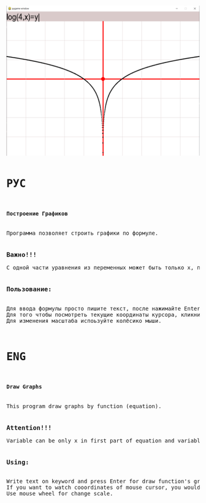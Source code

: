 <img src="images/screenshot1.png">
<pre><p><h1>РУС</h1>
<h4>Построение Графиков</h4> 
Программа позволяет строить графики по формуле.
        <h3>Важно!!!</h3>С одной части уравнения из переменных может быть только x, переменная может повтряться сколько угодно раз, а в другой части уравнения только y, причём единожды.

<h3>Пользование:</h3>
Для ввода формулы просто пишите текст, после нажимайте Enter для ввода.
Для того чтобы посмотреть текущие координаты курсора, кликните правой кнопкой мыши, координаты целые или нет - переключение левой кнопкой.
Для изменения масштаба испоьзуйте колёсико мыши.
</p>
<p><h1>ENG</h1>
<h4>Draw Graphs</h4>
This program draw graphs by function (equation).
        <h3>Attention!!!</h3>Variable can be only x in first part of equation and variable canrepeated any number of times. Variable can be only y in second part and it's can't repeated.

<h3>Using:</h3>
Write text on keyword and press Enter for draw function's graph.
If you want to watch cooordinates of mouse cursor, you would click RigthMouseButton. If you want to watch coordinates in integers, than you would click LeftMouseButton.
Use mouse wheel for change scale.
</p>
</pre>
